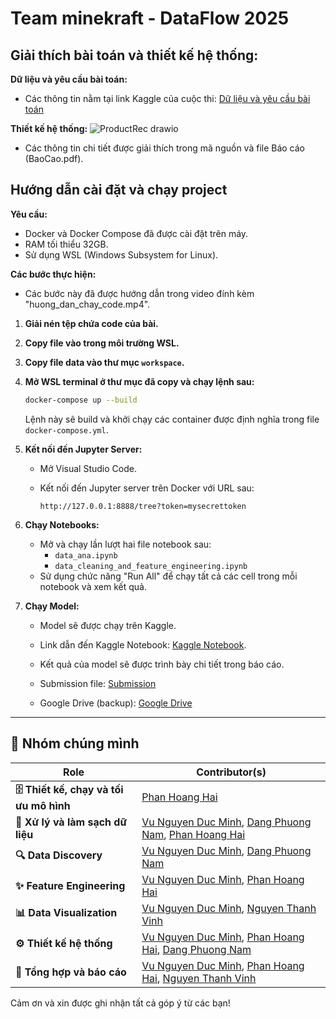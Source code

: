 # Team minekraft - DataFlow 2025

## Giải thích bài toán và thiết kế hệ thống:
**Dữ liệu và yêu cầu bài toán:**
* Các thông tin nằm tại link Kaggle của cuộc thi: [Dữ liệu và yêu cầu bài toán](https://www.kaggle.com/datasets/grizmo/dataflow2025-product-recommendation)

**Thiết kế hệ thống:**
![ProductRec drawio](https://github.com/user-attachments/assets/66d619e0-2bcf-4922-b136-2bf4d4631964)

* Các thông tin chi tiết được giải thích trong mã nguồn và file Báo cáo (BaoCao.pdf).


## Hướng dẫn cài đặt và chạy project

**Yêu cầu:**

*   Docker và Docker Compose đã được cài đặt trên máy.
*   RAM tối thiểu 32GB.
*   Sử dụng WSL (Windows Subsystem for Linux).

**Các bước thực hiện:**
- Các bước này đã được hướng dẫn trong video đính kèm "huong_dan_chay_code.mp4".

1.  **Giải nén tệp chứa code của bài.**

2.  **Copy file vào trong môi trường WSL.**

3.  **Copy file data vào thư mục `workspace`.**

4.  **Mở WSL terminal ở thư mục đã copy và chạy lệnh sau:**

    ```bash
    docker-compose up --build
    ```

    Lệnh này sẽ build và khởi chạy các container được định nghĩa trong file `docker-compose.yml`.

5.  **Kết nối đến Jupyter Server:**

    *   Mở Visual Studio Code.
    *   Kết nối đến Jupyter server trên Docker với URL sau:

        ```
        http://127.0.0.1:8888/tree?token=mysecrettoken
        ```

6.  **Chạy Notebooks:**

    *   Mở và chạy lần lượt hai file notebook sau:
        *   `data_ana.ipynb`
        *   `data_cleaning_and_feature_engineering.ipynb`
    *   Sử dụng chức năng "Run All" để chạy tất cả các cell trong mỗi notebook và xem kết quả.

7.  **Chạy Model:**

    *   Model sẽ được chạy trên Kaggle.
    *   Link dẫn đến Kaggle Notebook: [Kaggle Notebook](https://www.kaggle.com/code/hctingnht/team-minekraft-dataflow2025?scriptVersionId=224259196).
    *   Kết quả của model sẽ được trình bày chi tiết trong báo cáo.

    * Submission file: [Submission](https://drive.google.com/file/d/11548jL43zieZPNwflbCjzhOo1Ye4A7Hk/view)
    * Google Drive (backup): [Google Drive](https://drive.google.com/drive/folders/1FNEojdlB4bYaEr3I6NwHy17KAHsX_UvV)

---

## 🌟 Nhóm chúng mình

| Role                          | Contributor(s)                                                                                                                                                                                                     |
| ----------------------------- | ------------------------------------------------------------------------------------------------------------------------------------------------------------------------------------------------------------------ |
| **🗄️ Thiết kế, chạy và tối ưu mô hình**             | [Phan Hoang Hai](https://github.com/ToJupiter)                                                                                                                                                                   |
| **🧹 Xử lý và làm sạch dữ liệu**  | [Vu Nguyen Duc Minh](https://github.com/D3etMe4n), [Dang Phuong Nam](https://github.com/fdv45fs), [Phan Hoang Hai](https://github.com/ToJupiter)                                                                                                                                                                                            |
| **🔍 Data Discovery**         | [Vu Nguyen Duc Minh](https://github.com/D3etMe4n), [Dang Phuong Nam](https://github.com/fdv45fs)                                                                                                                                                                                             |
| **✨ Feature Engineering**    | [Vu Nguyen Duc Minh](https://github.com/D3etMe4n), [Phan Hoang Hai](https://github.com/ToJupiter)                                                                                                                                                                                             |
| **📊 Data Visualization**       | [Vu Nguyen Duc Minh](https://github.com/D3etMe4n), [Nguyen Thanh Vinh](https://github.com/VinhNguyen203)                                                                                                                                                                                             |
| **⚙️ Thiết kế hệ thống**       | [Vu Nguyen Duc Minh](https://github.com/D3etMe4n), [Phan Hoang Hai](https://github.com/ToJupiter), [Dang Phuong Nam](https://github.com/fdv45fs)                                                                                                                                                                                             |
| **📝 Tổng hợp và báo cáo**    | [Vu Nguyen Duc Minh](https://github.com/D3etMe4n), [Phan Hoang Hai](https://github.com/ToJupiter), [Nguyen Thanh Vinh](https://github.com/VinhNguyen203)                                                                                    |


Cảm ơn và xin được ghi nhận tất cả góp ý từ các bạn!

